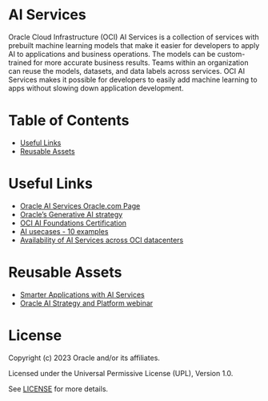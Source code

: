 # AI Services
 
Oracle Cloud Infrastructure (OCI) AI Services is a collection of services with prebuilt machine learning models that make it easier for developers to apply AI to applications and business operations. The models can be custom-trained for more accurate business results. Teams within an organization can reuse the models, datasets, and data labels across services. OCI AI Services makes it possible for developers to easily add machine learning to apps without slowing down application development.

# Table of Contents
 
  - [Useful Links](#useful-links)
  - [Reusable Assets](#reusable-assets)

# Useful Links

- [Oracle AI Services Oracle.com Page](https://www.oracle.com/artificial-intelligence/ai-services/)
- [Oracle’s Generative AI strategy](https://blogs.oracle.com/ai-and-datascience/post/generative-ai-strategy)
- [OCI AI Foundations Certification](https://mylearn.oracle.com/ou/component/-/127179/198553)
- [AI usecases - 10 examples](https://www.oracle.com/a/ocom/docs/gated/ai-use-cases-ebook.pdf)
- [Availability of AI Services across OCI datacenters](https://www.oracle.com/uk/cloud/public-cloud-regions/service-availability/#commercial)

# Reusable Assets
- [Smarter Applications with AI Services](https://go.oracle.com/LP=138234?elqCampaignId=489428&src1=:so:ch:or:dg::::&SC=:so:ch:or:dg::::&pcode=WWMK230822P00010)
- [Oracle AI Strategy and Platform webinar](https://go.oracle.com/LP=138234?elqCampaignId=489428&src1=:so:ch:or:dg::::&SC=:so:ch:or:dg::::&pcode=WWMK230822P00010)

# License

Copyright (c) 2023 Oracle and/or its affiliates.

Licensed under the Universal Permissive License (UPL), Version 1.0.

See [LICENSE](https://github.com/oracle-devrel/technology-engineering/blob/main/LICENSE) for more details.
